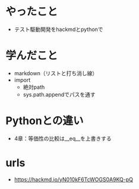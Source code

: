 # やったこと
- テスト駆動開発をhackmdとpythonで
# 学んだこと
- markdown（リストと打ち消し線）
- import
    - 絶対path
    - sys.path.appendでパスを通す

# Pythonとの違い
- 4章：等価性の比較は__eq__を上書きする

# urls
- https://hackmd.io/yN010kF6TcWOGS0A9KQ-pQ